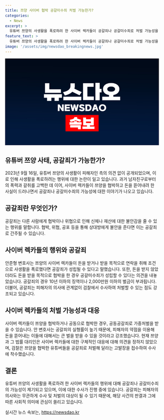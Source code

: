 ```yaml
---
title: 쯔양 사이버 협박 공갈미수죄 처벌 가능한가?
categories:
  - News
excerpt: >
  유튜버 쯔양의 사생활을 폭로하려 한 사이버 렉카들이 공갈죄나 공갈미수죄로 처벌 가능성을 안준형 변호사가 언급했다. 쯔양의 법률 대리인인 김태연 변호사는 사이버 렉카들에 대한 대응은 아직 정하지 않았다고 밝혔으며, 쯔양을 협박하려 한 유튜버들을 검찰이 공갈죄 혐의로 수사 중이다. 안 변호사는 공갈죄는 실형률이 높아 큰 처벌을 받을 수 있으며, 이에 대해 굉장히 지탄 받아야 할 행위로 지적했다. (149자)
feature_text: >
  유튜버 쯔양의 사생활을 폭로하려 한 사이버 렉카들이 공갈죄나 공갈미수죄로 처벌 가능성을 안준형 변호사가 언급했다. 쯔양의 법률 대리인인 김태연 변호사는 사이버 렉카들에 대한 대응은 아직 정하지 않았다고 밝혔으며, 쯔양을 협박하려 한 유튜버들을 검찰이 공갈죄 혐의로 수사 중이다. 안 변호사는 공갈죄는 실형률이 높아 큰 처벌을 받을 수 있으며, 이에 대해 굉장히 지탄 받아야 할 행위로 지적했다. (149자)
image: '/assets/img/newsdao_breakingnews.jpg'
---
```


<p><img src="/assets/img/newsdao_breakingnews.jpg" alt="cryptoinkorea 속보" /></p>

<h2 data-ke-size="size26">유튜버 쯔양 사태, 공갈죄가 가능한가?</h2>

<p data-ke-size="size16">2023년 9월 16일, 유튜버 쯔양의 사생활이 피해자인 측의 의견 없이 공개되었으며, 이로 인해 사생활을 폭로하려는 행위에 대한 논란이 일고 있습니다. 과거 남자친구로부터의 폭력과 갈취를 고백한 데 이어, 사이버 렉카들이 쯔양을 협박하고 돈을 뜯어내려 한 사실이 드러나면서 공갈죄나 공갈미수죄의 가능성에 대한 이야기가 나오고 있습니다.</p>

<h2 data-ke-size="size26">공갈죄란 무엇인가?</h2>

<p data-ke-size="size16">공갈죄는 다른 사람에게 협박이나 위협으로 인해 신체나 재산에 대한 불안감을 줄 수 있는 행위를 말합니다. 협박, 위협, 공포 등을 통해 상대방에게 불안을 준다면 이는 공갈죄로 간주될 수 있습니다.</p>

<h2 data-ke-size="size26">사이버 렉카들의 행위와 공갈죄</h2>

<p data-ke-size="size16">안준형 변호사는 쯔양의 사이버 렉카들이 돈을 받거나 받을 목적으로 연락을 취해 조건으로 사생활을 폭로했다면 공갈죄가 성립될 수 있다고 말했습니다. 또한, 돈을 받지 않았더라도 돈을 받을 목적으로 협박을 한 경우 공갈미수죄가 성립할 수 있다는 의견을 내놓았습니다. 공갈죄의 경우 10년 이하의 징역이나 2,000만원 이하의 벌금이 부과됩니다. 더불어, 공갈죄는 피해자의 의사에 관계없이 검찰에서 수사하여 처벌할 수 있는 점도 강조되고 있습니다.</p>

<h2 data-ke-size="size26">사이버 렉카들의 처벌 가능성과 대응</h2>

<p data-ke-size="size16">사이버 렉카들이 쯔양을 협박하거나 공동으로 협박한 경우, 공동공갈죄로 가중처벌을 받을 수 있습니다. 안 변호사는 공갈죄의 실형률이 높기 때문에, 피해자의 약점을 이용해 돈을 뜯어내는 이들에 대해서는 큰 벌을 받을 수 있을 것이라고 강조했습니다. 현재 쯔양과 그 법률 대리인은 사이버 렉카들에 대한 구체적인 대응에 대해 의견을 정하지 않았으며, 검찰은 쯔양을 협박한 유튜버들을 공갈죄로 처벌해 달라는 고발장을 접수하여 수사에 착수했습니다.</p>

<h2 data-ke-size="size26">결론</h2>

<p data-ke-size="size16">유튜버 쯔양의 사생활을 폭로하려 한 사이버 렉카들의 행위에 대해 공갈죄나 공갈미수죄의 가능성이 제기되고 있으며, 이에 대한 수사가 진행 중에 있습니다. 공갈죄는 피해자의 의사와는 무관하게 수사 및 처벌의 대상이 될 수 있기 때문에, 해당 사건의 판결과 그에 따른 사회적 의미에 관심이 쏠리고 있습니다.</p>
실시간 뉴스 속보는, <a href="https://newsdao.kr" rel="dofollow">https://newsdao.kr</a>


